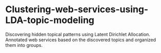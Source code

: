 # Clustering-web-services-using-LDA-topic-modeling
Discovering hidden topical patterns using Latent Dirichlet Allocation. Annotated web services based on the discovered topics and organized them into groups.
